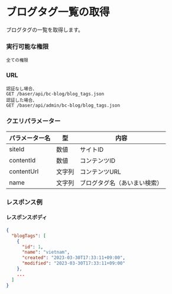 # ブログタグ一覧の取得

ブログタグの一覧を取得します。

### 実行可能な権限
```
全ての権限  
```

### URL
```
認証なし場合、
GET /baser/api/bc-blog/blog_tags.json
認証した場合、
GET /baser/api/admin/bc-blog/blog_tags.json
``` 

### クエリパラメーター

| パラメーター名 | 型 | 内容             |
| --- | --- |----------------|
| siteId | 数値 | サイトID          |
| contentId | 数値 | コンテンツID        |
| contentUrl | 文字列 | コンテンツURL       |
| name | 文字列 | ブログタグ名（あいまい検索） |

### レスポンス例
#### レスポンスボディ
```json
{
  "blogTags": [
    {
      "id": 1,
      "name": "vietnam",
      "created": "2023-03-30T17:33:11+09:00",
      "modified": "2023-03-30T17:33:11+09:00"
    },
    ...
  ]
}

```
